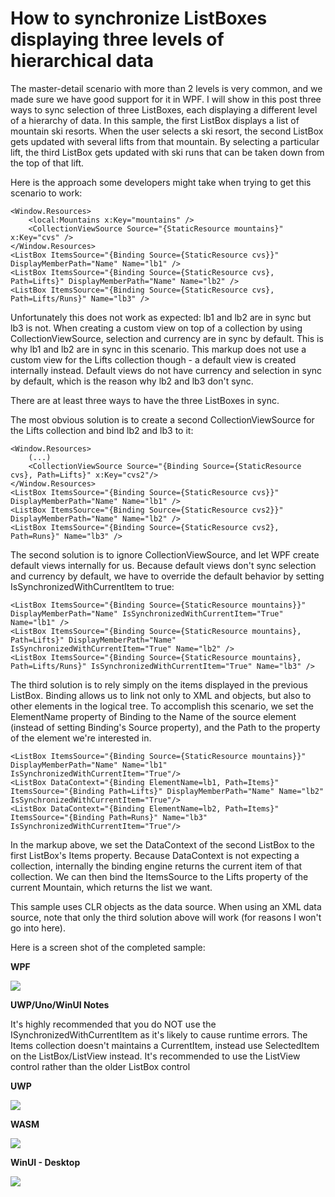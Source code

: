 # How to synchronize ListBoxes displaying three levels of hierarchical data

The master-detail scenario with more than 2 levels is very common, and we made sure we have good support for it in WPF. I will show in this post three ways to sync selection of three ListBoxes, each displaying a different level of a hierarchy of data. In this sample, the first ListBox displays a list of mountain ski resorts. When the user selects a ski resort, the second ListBox gets updated with several lifts from that mountain. By selecting a particular lift, the third ListBox gets updated with ski runs that can be taken down from the top of that lift.

Here is the approach some developers might take when trying to get this scenario to work:

	<Window.Resources>
		<local:Mountains x:Key="mountains" />
		<CollectionViewSource Source="{StaticResource mountains}" x:Key="cvs" />
	</Window.Resources>
	<ListBox ItemsSource="{Binding Source={StaticResource cvs}}" DisplayMemberPath="Name" Name="lb1" />
	<ListBox ItemsSource="{Binding Source={StaticResource cvs}, Path=Lifts}" DisplayMemberPath="Name" Name="lb2" />
	<ListBox ItemsSource="{Binding Source={StaticResource cvs}, Path=Lifts/Runs}" Name="lb3" />

Unfortunately this does not work as expected: lb1 and lb2 are in sync but lb3 is not. When creating a custom view on top of a collection by using CollectionViewSource, selection and currency are in sync by default. This is why lb1 and lb2 are in sync in this scenario. This markup does not use a custom view for the Lifts collection though - a default view is created internally instead. Default views do not have currency and selection in sync by default, which is the reason why lb2 and lb3 don't sync.

There are at least three ways to have the three ListBoxes in sync.

The most obvious solution is to create a second CollectionViewSource for the Lifts collection and bind lb2 and lb3 to it:

	<Window.Resources>
		(...)
		<CollectionViewSource Source="{Binding Source={StaticResource cvs}, Path=Lifts}" x:Key="cvs2"/>
	</Window.Resources>
	<ListBox ItemsSource="{Binding Source={StaticResource cvs}}" DisplayMemberPath="Name" Name="lb1" />
	<ListBox ItemsSource="{Binding Source={StaticResource cvs2}}" DisplayMemberPath="Name" Name="lb2" />
	<ListBox ItemsSource="{Binding Source={StaticResource cvs2}, Path=Runs}" Name="lb3" />

The second solution is to ignore CollectionViewSource, and let WPF create default views internally for us. Because default views don't sync selection and currency by default, we have to override the default behavior by setting IsSynchronizedWithCurrentItem to true:

	<ListBox ItemsSource="{Binding Source={StaticResource mountains}}" DisplayMemberPath="Name" IsSynchronizedWithCurrentItem="True" Name="lb1" />
	<ListBox ItemsSource="{Binding Source={StaticResource mountains}, Path=Lifts}" DisplayMemberPath="Name" IsSynchronizedWithCurrentItem="True" Name="lb2" />
	<ListBox ItemsSource="{Binding Source={StaticResource mountains}, Path=Lifts/Runs}" IsSynchronizedWithCurrentItem="True" Name="lb3" />

The third solution is to rely simply on the items displayed in the previous ListBox. Binding allows us to link not only to XML and objects, but also to other elements in the logical tree. To accomplish this scenario, we set the ElementName property of Binding to the Name of the source element (instead of setting Binding's Source property), and the Path to the property of the element we're interested in.

	<ListBox ItemsSource="{Binding Source={StaticResource mountains}}" DisplayMemberPath="Name" Name="lb1" IsSynchronizedWithCurrentItem="True"/>
	<ListBox DataContext="{Binding ElementName=lb1, Path=Items}" ItemsSource="{Binding Path=Lifts}" DisplayMemberPath="Name" Name="lb2" IsSynchronizedWithCurrentItem="True"/>
	<ListBox DataContext="{Binding ElementName=lb2, Path=Items}" ItemsSource="{Binding Path=Runs}" Name="lb3" IsSynchronizedWithCurrentItem="True"/>

In the markup above, we set the DataContext of the second ListBox to the first ListBox's Items property. Because DataContext is not expecting a collection, internally the binding engine returns the current item of that collection. We can then bind the ItemsSource to the Lifts property of the current Mountain, which returns the list we want.

This sample uses CLR objects as the data source. When using an XML data source, note that only the third solution above will work (for reasons I won't go into here).

Here is a screen shot of the completed sample:

**WPF**

![](Images/11MasterDetailThreeLevels.png)

**UWP/Uno/WinUI Notes**

It's highly recommended that you do NOT use the ISynchronizedWithCurrentItem as it's likely to cause runtime errors. The Items collection doesn't maintains a CurrentItem, instead use SelectedItem on the ListBox/ListView instead. It's recommended to use the ListView control rather than the older ListBox control

**UWP**

![](Images/11MasterDetailThreeLevels-uwp.png)

**WASM**

![](Images/11MasterDetailThreeLevels-wasm.png)


**WinUI - Desktop**

![](Images/11MasterDetailThreeLevels-desktop.png)
